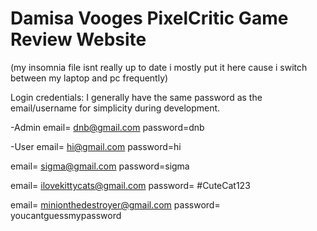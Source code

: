 # Damisa Vooges PixelCritic Game Review Website
(my insomnia file isnt really up to date i mostly put it here cause i switch between my laptop and pc frequently)

Login credentials:
I generally have the same password as the email/username for simplicity during development.

-Admin
 email= dnb@gmail.com
 password=dnb

-User
 email= hi@gmail.com
 password=hi

 email= sigma@gmail.com
 password=sigma

 email= ilovekittycats@gmail.com
 password= #CuteCat123

 email= minionthedestroyer@gmail.com
 password= youcantguessmypassword

 